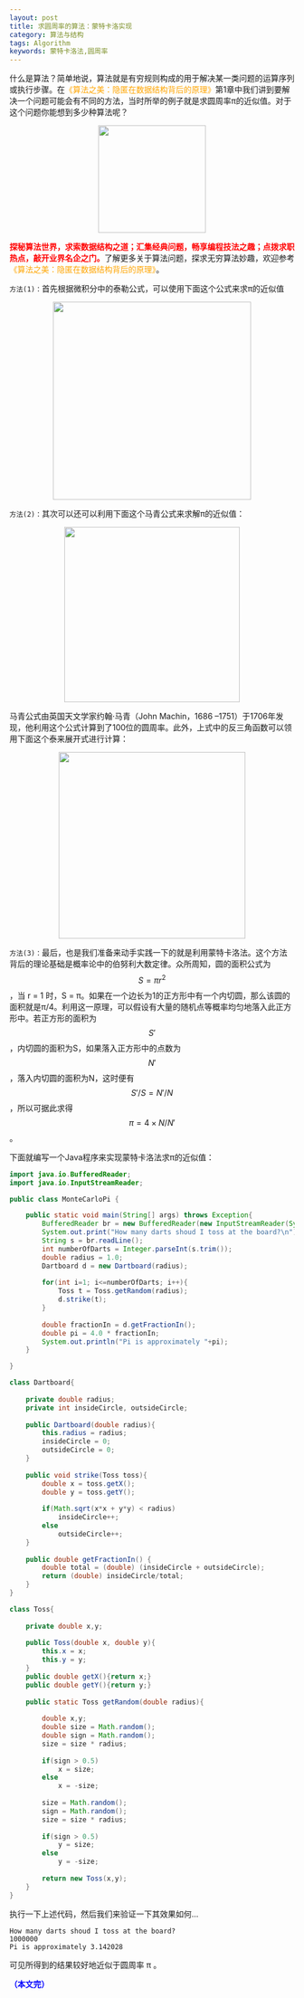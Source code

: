 ```yaml
---
layout: post
title: 求圆周率的算法：蒙特卡洛实现
category: 算法与结构
tags: Algorithm
keywords: 蒙特卡洛法,圆周率
---
```



什么是算法？简单地说，算法就是有穷规则构成的用于解决某一类问题的运算序列或执行步骤。在<span style="color:orange">《算法之美：隐匿在数据结构背后的原理》</span>第1章中我们讲到要解决一个问题可能会有不同的方法，当时所举的例子就是求圆周率π的近似值。对于这个问题你能想到多少种算法呢？

<p align="center">
<img src="https://fzuo.github.io/assets/img/leetcode/leetcode06.png" width="190">
</p>

<span style="color:red">**探秘算法世界，求索数据结构之道；汇集经典问题，畅享编程技法之趣；点拨求职热点，敲开业界名企之门。**</span>了解更多关于算法问题，探求无穷算法妙趣，欢迎参考<span style="color:orange">《算法之美：隐匿在数据结构背后的原理》</span>。


`方法(1)：`首先根据微积分中的泰勒公式，可以使用下面这个公式来求π的近似值

<p align="center">
<img src="https://fzuo.github.io/assets/img/program/program13.png" width="350">
</p>

`方法(2)：`其次可以还可以利用下面这个马青公式来求解π的近似值：

<p align="center">
<img src="https://fzuo.github.io/assets/img/program/program14.png" width="310">
</p>

马青公式由英国天文学家约翰·马青（John Machin，1686 –1751）于1706年发现，他利用这个公式计算到了100位的圆周率。此外，上式中的反三角函数可以领用下面这个泰来展开式进行计算：

<p align="center">
<img src="https://fzuo.github.io/assets/img/program/program15.png" width="330">
</p>

`方法(3)：`最后，也是我们准备来动手实践一下的就是利用蒙特卡洛法。这个方法背后的理论基础是概率论中的伯努利大数定律。众所周知，圆的面积公式为 $$S = πr^2$$，当 r = 1 时，S = π。如果在一个边长为1的正方形中有一个内切圆，那么该圆的面积就是π/4。利用这一原理，可以假设有大量的随机点等概率均匀地落入此正方形中。若正方形的面积为$$S'$$，内切圆的面积为S，如果落入正方形中的点数为 $$N'$$，落入内切圆的面积为N，这时便有 $$S'/S = N'/N$$，所以可据此求得 $$\pi = 4×N/N'$$。

下面就编写一个Java程序来实现蒙特卡洛法求π的近似值：

```java
import java.io.BufferedReader;
import java.io.InputStreamReader;

public class MonteCarloPi {

	public static void main(String[] args) throws Exception{
		BufferedReader br = new BufferedReader(new InputStreamReader(System.in));
		System.out.print("How many darts shoud I toss at the board?\n");
		String s = br.readLine();
		int numberOfDarts = Integer.parseInt(s.trim());
		double radius = 1.0;
		Dartboard d = new Dartboard(radius);
		
		for(int i=1; i<=numberOfDarts; i++){
			Toss t = Toss.getRandom(radius);
			d.strike(t);
		}
		
		double fractionIn = d.getFractionIn();
		double pi = 4.0 * fractionIn;
		System.out.println("Pi is approximately "+pi);
	}

}

class Dartboard{
	
	private double radius;
	private int insideCircle, outsideCircle;
	
	public Dartboard(double radius){
		this.radius = radius;
		insideCircle = 0;
		outsideCircle = 0;
	}
	
	public void strike(Toss toss){
		double x = toss.getX();
		double y = toss.getY();
		
		if(Math.sqrt(x*x + y*y) < radius)
			insideCircle++;
		else
			outsideCircle++;
	}
	
	public double getFractionIn() {
		double total = (double) (insideCircle + outsideCircle);
		return (double) insideCircle/total;
	}
}

class Toss{
	
	private double x,y;
	
	public Toss(double x, double y){
		this.x = x;
		this.y = y;
	}
	public double getX(){return x;}
	public double getY(){return y;}
	
	public static Toss getRandom(double radius){
		
		double x,y;
		double size = Math.random();
		double sign = Math.random();
		size = size * radius;
		
		if(sign > 0.5)
			x = size;
		else
			x = -size;
		
		size = Math.random();
		sign = Math.random();
		size = size * radius;
		
		if(sign > 0.5)
			y = size;
		else
			y = -size;
		
		return new Toss(x,y);
	}
}
```

执行一下上述代码，然后我们来验证一下其效果如何...

```
How many darts shoud I toss at the board?
1000000
Pi is approximately 3.142028
```

可见所得到的结果较好地近似于圆周率 π 。

<span style="color:blue">**（本文完）**</span>

<script> MathJax.Hub.Queue(["Typeset",MathJax.Hub]); </script> 
